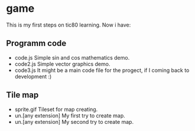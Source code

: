 # game
This is my first steps on tic80 learning.
Now i have:
## Programm code
* code.js
Simple sin and cos mathematics demo. 
* code2.js
Simple vector graphics demo.
* code3.js
It might be a main code file for the progect, if I coming back to development :)

## Tile map
* sprite.gif 
Tileset for map creating.
* un.[any extension]
My first try to create map.
* un.[any extension]
My second try to create map.
